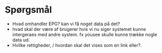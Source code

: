 # Spørgsmål

- Hvad omhandler EPG? kan vi få noget data på det?
- hvad skal der være af brugerer hvis vi nu siger systemet kunne intergeraes med andre system. fx yousee skulle kunne trække nogle data ud. 
- Hvilke rettigheder, / hvordan skal det vises som en link eller?.
